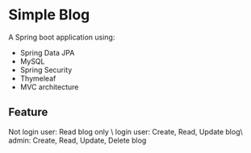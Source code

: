 # Simple Blog 
A Spring boot application using:
- Spring Data JPA
- MySQL
- Spring Security
- Thymeleaf
- MVC architecture

## Feature
Not login user: Read blog only \\
login user: Create, Read, Update blog\\
admin: Create, Read, Update, Delete blog
